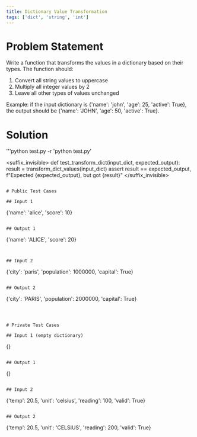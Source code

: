 ```yaml
---
title: Dictionary Value Transformation
tags: ['dict', 'string', 'int']
---
```


# Problem Statement
Write a function that transforms the values in a dictionary based on their types. The function should:
1. Convert all string values to uppercase
2. Multiply all integer values by 2
3. Leave all other types of values unchanged

Example: if the input dictionary is {'name': 'john', 'age': 25, 'active': True}, the output should be {'name': 'JOHN', 'age': 50, 'active': True}.

# Solution
'''python test.py  -r 'python test.py'
<prefix>

</prefix>
<template>
def transform_dict_values(input_dict: dict) -> dict:
    '''
    Transform values in a dictionary based on their types.
    
    Arguments:
    input_dict: dict - Dictionary containing various types of values
    
    Returns:
    dict - New dictionary with transformed values
    '''
    <los>pass</los>
    <sol>
    result = {}
    for key, value in input_dict.items():
        if isinstance(value, str):
            result[key] = value.upper()
        elif isinstance(value, int):
            result[key] = value * 2
        else:
            result[key] = value
    return result
    </sol>
</template>

<suffix_invisible>
def test_transform_dict(input_dict, expected_output):
    result = transform_dict_values(input_dict)
    assert result == expected_output, f"Expected {expected_output}, but got {result}"
</suffix_invisible>
```

# Public Test Cases

## Input 1

```
{'name': 'alice', 'score': 10}
```

## Output 1

```
{'name': 'ALICE', 'score': 20}
```


## Input 2

```
{'city': 'paris', 'population': 1000000, 'capital': True}
```

## Output 2

```
{'city': 'PARIS', 'population': 2000000, 'capital': True}
```



# Private Test Cases

## Input 1 (empty dictionary)

```
{}
```

## Output 1

```
{}
```

## Input 2

```
{'temp': 20.5, 'unit': 'celsius', 'reading': 100, 'valid': True}
```

## Output 2

```
{'temp': 20.5, 'unit': 'CELSIUS', 'reading': 200, 'valid': True}
```
